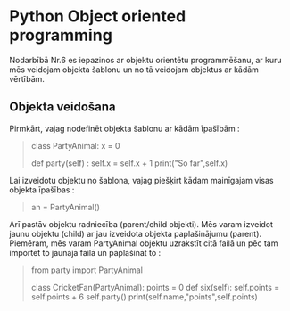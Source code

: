 # Python Object oriented programming
Nodarbībā Nr.6 es iepazinos ar objektu orientētu programmēšanu, ar kuru mēs veidojam objekta šablonu un no tā veidojam objektus ar kādām vērtībām.

## Objekta veidošana
Pirmkārt, vajag nodefinēt objekta šablonu ar kādām īpašībām :  
>  
>class PartyAnimal:
>   x = 0
>  
>   def party(self) :
>     self.x = self.x + 1
>     print("So far",self.x)
>  
Lai izveidotu objektu no šablona, vajag piešķirt kādam mainīgajam visas objekta īpašības :  
>  
>an = PartyAnimal()
>  
Arī pastāv objektu radniecība (parent/child objekti). Mēs varam izveidot jaunu objektu (child) ar jau izveidota objekta paplašinājumu (parent). Piemēram, mēs varam PartyAnimal objektu uzrakstīt citā failā un pēc tam importēt to jaunajā failā un paplašināt to :   
>  
>from party import PartyAnimal
>  
>class CricketFan(PartyAnimal):
>   points = 0
>   def six(self):
>      self.points = self.points + 6
>      self.party()
>      print(self.name,"points",self.points)
>  
